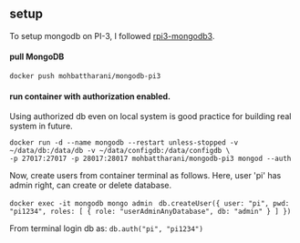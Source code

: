## setup
To setup mongodb on PI-3, I followed [rpi3-mongodb3](https://github.com/andresvidal/rpi3-mongodb3). 
#### pull MongoDB 
``` docker push mohbattharani/mongodb-pi3 ```
#### run container with authorization enabled. 
Using authorized db even on local system is good practice for building real system in future. 
``` 
docker run -d --name mongodb --restart unless-stopped -v ~/data/db:/data/db -v ~/data/configdb:/data/configdb \ 
-p 27017:27017 -p 28017:28017 mohbattharani/mongodb-pi3 mongod --auth 
``` 
Now, create users from container terminal as follows. Here, user 'pi' has admin right, can create or delete database.
          
```docker exec -it mongodb mongo admin ```
```db.createUser({ user: "pi", pwd: "pi1234", roles: [ { role: "userAdminAnyDatabase", db: "admin" } ] })```

From terminal login db as: ```db.auth("pi", "pi1234")```
